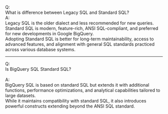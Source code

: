 Q:<br>
What is difference between Legacy SQL and Standard SQL?<br>
A:<br>
Legacy SQL is the older dialect and less recommended for new queries.<br>
Standard SQL is modern, feature-rich, ANSI SQL-compliant, and preferred for new developments in Google BigQuery.<br>
Adopting Standard SQL is better for long-term maintainability, access to advanced features, and alignment with general SQL standards practiced across various database systems. <br>

---

Q:<br>
Is BigQuery SQL Standard SQL? <br>
<br>
A:<br>
BigQuery SQL is based on standard SQL but extends it with additional functions, performance optimizations, and analytical capabilities tailored to large datasets. <br>
While it maintains compatibility with standard SQL, it also introduces powerful constructs extending beyond the ANSI SQL standard. <br>
